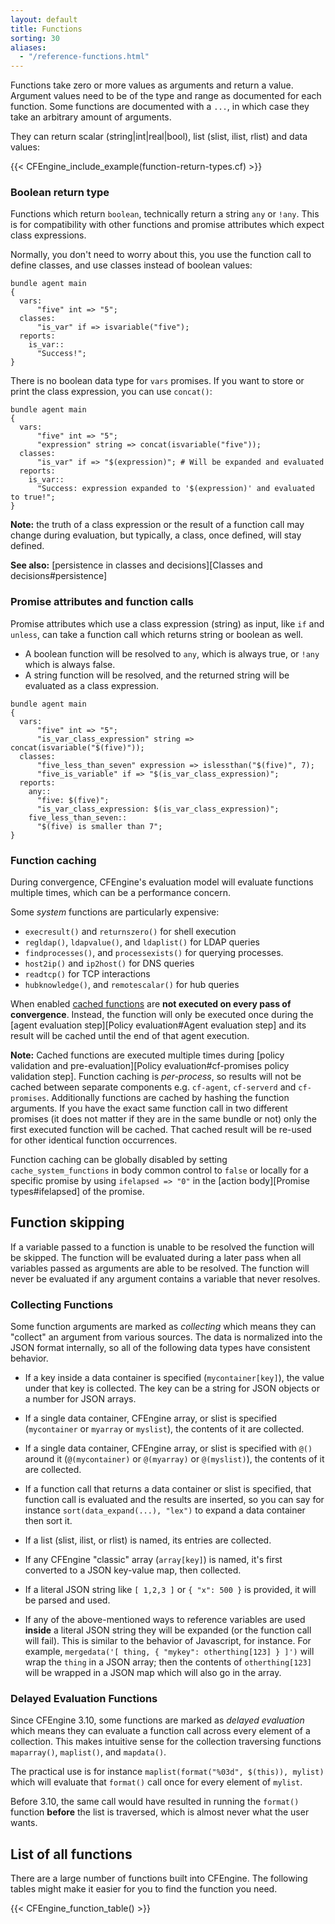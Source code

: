 ```yaml
---
layout: default
title: Functions
sorting: 30
aliases:
  - "/reference-functions.html"
---
```


Functions take zero or more values as arguments and return a value.
Argument values need to be of the type and range as documented for each
function. Some functions are documented with a `...`, in which case they
take an arbitrary amount of arguments.

They can return scalar (string|int|real|bool), list (slist, ilist, rlist) and data values:

{{< CFEngine_include_example(function-return-types.cf) >}}

### Boolean return type

Functions which return `boolean`, technically return a string `any` or `!any`.
This is for compatibility with other functions and promise attributes which
expect class expressions.

Normally, you don't need to worry about this, you use the function call to
define classes, and use classes instead of boolean values:

```cf3
bundle agent main
{
  vars:
      "five" int => "5";
  classes:
      "is_var" if => isvariable("five");
  reports:
    is_var::
      "Success!";
}
```

There is no boolean data type for `vars` promises.
If you want to store or print the class expression, you can use `concat()`:

```cf3
bundle agent main
{
  vars:
      "five" int => "5";
      "expression" string => concat(isvariable("five"));
  classes:
      "is_var" if => "$(expression)"; # Will be expanded and evaluated
  reports:
    is_var::
      "Success: expression expanded to '$(expression)' and evaluated to true!";
}
```

**Note:** the truth of a class expression or the result of a function call may
change during evaluation, but typically, a class, once defined, will stay defined.

**See also:** [persistence in classes and decisions][Classes and decisions#persistence]

### Promise attributes and function calls

Promise attributes which use a class expression (string) as input, like `if`
and `unless`, can take a function call which returns string or boolean as well.

- A boolean function will be resolved to `any`, which is always true, or `!any`
  which is always false.
- A string function will be resolved, and the returned string will be
  evaluated as a class expression.

```cf3
bundle agent main
{
  vars:
      "five" int => "5";
      "is_var_class_expression" string => concat(isvariable("$(five)"));
  classes:
      "five_less_than_seven" expression => islessthan("$(five)", 7);
      "five_is_variable" if => "$(is_var_class_expression)";
  reports:
    any::
      "five: $(five)";
      "is_var_class_expression: $(is_var_class_expression)";
    five_less_than_seven::
      "$(five) is smaller than 7";
}
```

### Function caching

During convergence, CFEngine's evaluation model will evaluate
functions multiple times, which can be a performance concern.

Some _system_ functions are particularly expensive:

<!--

You can get this list automatically with cf-promises --syntax-description json and a little jq.

cf-promises --syntax-description json | jq '.functions | with_entries(select(.value.cached==true)) | keys[]'
-->

- `execresult()` and `returnszero()` for shell execution
- `regldap()`, `ldapvalue()`, and `ldaplist()` for LDAP queries
- `findprocesses()`, and `processexists()` for querying processes.
- `host2ip()` and `ip2host()` for DNS queries
- `readtcp()` for TCP interactions
- `hubknowledge()`, and `remotescalar()` for hub queries

When enabled
[cached functions](https://docs.cfengine.com/docs/{{site.cfengine.branch}}/search.html?q=The+return+value+is+cached)
are **not executed on every pass of convergence**. Instead, the function will
only be executed once during the
[agent evaluation step][Policy evaluation#Agent evaluation step]
and its result will be cached until the end of that agent execution.

**Note:** Cached functions are executed multiple times during
[policy validation and pre-evaluation][Policy evaluation#cf-promises policy validation step].
Function caching is _per-process_, so results will not be cached between
separate components e.g. `cf-agent`, `cf-serverd` and `cf-promises`.
Additionally functions are cached by hashing the function arguments. If you have
the exact same function call in two different promises (it does not matter if
they are in the same bundle or not) only the first executed function will be
cached. That cached result will be re-used for other identical function
occurrences.

Function caching can be globally disabled by setting `cache_system_functions` in
body common control to `false` or locally for a specific promise by using
`ifelapsed => "0"` in the [action body][Promise types#ifelapsed]
of the promise.

## Function skipping

If a variable passed to a function is unable to be resolved the function will
be skipped. The function will be evaluated during a later pass when all
variables passed as arguments are able to be resolved. The function will never
be evaluated if any argument contains a variable that never resolves.

### Collecting Functions

Some function arguments are marked as _collecting_ which means they
can "collect" an argument from various sources. The data is normalized
into the JSON format internally, so all of the following data types
have consistent behavior.

- If a key inside a data container is specified (`mycontainer[key]`),
  the value under that key is collected. The key can be a string for
  JSON objects or a number for JSON arrays.

- If a single data container, CFEngine array, or slist is specified
  (`mycontainer` or `myarray` or `myslist`), the contents of it are
  collected.

- If a single data container, CFEngine array, or slist is specified
  with `@()` around it (`@(mycontainer)` or `@(myarray)` or
  `@(myslist)`), the contents of it are collected.

- If a function call that returns a data container or slist is
  specified, that function call is evaluated and the results are
  inserted, so you can say for instance `sort(data_expand(...), "lex")`
  to expand a data container then sort it.

- If a list (slist, ilist, or rlist) is named, its entries are collected.

- If any CFEngine "classic" array (`array[key]`) is named, it's first
  converted to a JSON key-value map, then collected.

- If a literal JSON string like `[ 1,2,3 ]` or `{ "x": 500 }` is
  provided, it will be parsed and used.

- If any of the above-mentioned ways to reference variables are used
  **inside** a literal JSON string they will be expanded (or the
  function call will fail). This is similar to the behavior of
  Javascript, for instance. For example, `mergedata('[ thing, { "mykey": otherthing[123] } ]')`
  will wrap the `thing` in a JSON array; then the contents of
  `otherthing[123]` will be wrapped in a JSON map which will also go in
  the array.

### Delayed Evaluation Functions

Since CFEngine 3.10, some functions are marked as _delayed evaluation_ which
means they can evaluate a function call across every element of a collection.
This makes intuitive sense for the collection traversing functions `maparray()`,
`maplist()`, and `mapdata()`.

The practical use is for instance `maplist(format("%03d", $(this)), mylist)`
which will evaluate that `format()` call once for every element of `mylist`.

Before 3.10, the same call would have resulted in running the `format()`
function **before** the list is traversed, which is almost never what the user
wants.

## List of all functions

There are a large number of functions built into CFEngine. The following
tables might make it easier for you to find the function you need.

{{< CFEngine_function_table() >}}

